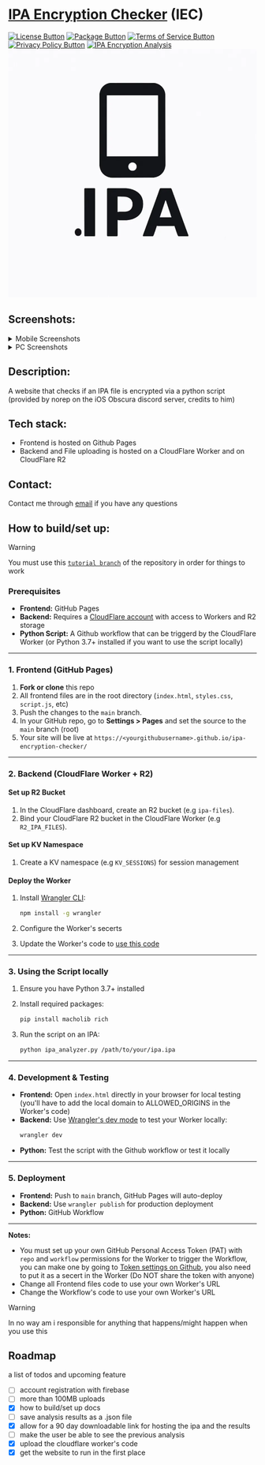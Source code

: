 [Terms of Service Button]: https://img.shields.io/badge/Terms_of_Service-red
[Terms of Service Link]: https://ipachecker.qzz.io/routes/terms 'Terms of Service.'

[Privacy Policy Button]: https://img.shields.io/badge/Privacy_Policy-red
[Privacy Policy Link]: https://ipachecker.qzz.io/routes/privacy 'Privacy Policy.'

[Package Button]: https://img.shields.io/badge/Python_Package-green
[Package Link]: https://ipachecker.qzz.io/routes/package 'Python Package.'

[License Button]: https://img.shields.io/badge/License-MIT-blue
[License Link]: https://github.com/Andres9890/ipa-encryption-checker/blob/main/LICENSE 'MIT License.'


# [IPA Encryption Checker](https://ipachecker.qzz.io/) (IEC)
[![License Button]][License Link]
[![Package Button]][Package Link]
[![Terms of Service Button]][Terms of Service Link] 
[![Privacy Policy Button]][Privacy Policy Link] 
[![IPA Encryption Analysis](https://github.com/Andres9890/ipa-encryption-checker/actions/workflows/ipa-analysis.yml/badge.svg)](https://github.com/Andres9890/ipa-encryption-checker/actions/workflows/ipa-analysis.yml)
<img width="750" src="icon/IPA_icon.png"/>

## Screenshots:

<details>
<summary>Mobile Screenshots</summary>
  <p float="left">
  <img width="250" src="Screenshots/ScreenShot_Mobile_Dark.png"/>
  <img width="250" src="Screenshots/ScreenShot_Mobile_Light.png"/>
  </p>
</details>

<details>
<summary>PC Screenshots</summary>
  <p float="left">
  <img width="900" src="Screenshots/ScreenShot_PC_Dark.png"/>
  <img width="900" src="Screenshots/ScreenShot_PC_Light.png"/>
  </p>
</details>

## Description:

A website that checks if an IPA file is encrypted via a python script (provided by norep on the iOS Obscura discord server, credits to him)

## Tech stack:

- Frontend is hosted on Github Pages
- Backend and File uploading is hosted on a CloudFlare Worker and on CloudFlare R2

## Contact:
Contact me through [email](mailto:andres@ipachecker.qzz.io) if you have any questions

## How to build/set up:

>[!WARNING]
> You must use this [`tutorial branch`](https://github.com/Andres9890/ipa-encryption-checker/tree/tutorial) of the repository in order for things to work

### Prerequisites

- **Frontend:** GitHub Pages
- **Backend:** Requires a [CloudFlare account](https://dash.cloudflare.com/) with access to Workers and R2 storage
- **Python Script:** A Github workflow that can be triggerd by the CloudFlare Worker (or Python 3.7+ installed if you want to use the script locally)

---

### 1. Frontend (GitHub Pages)

1. **Fork or clone** this repo
2. All frontend files are in the root directory (`index.html`, `styles.css`, `script.js`, etc)
3. Push the changes to the `main` branch.
4. In your GitHub repo, go to **Settings > Pages** and set the source to the `main` branch (root)
5. Your site will be live at `https://<yourgithubusername>.github.io/ipa-encryption-checker/`

---

### 2. Backend (CloudFlare Worker + R2)

#### Set up R2 Bucket

1. In the CloudFlare dashboard, create an R2 bucket (e.g `ipa-files`).
2. Bind your CloudFlare R2 bucket in the CloudFlare Worker (e.g `R2_IPA_FILES`).

#### Set up KV Namespace

1. Create a KV namespace (e.g `KV_SESSIONS`) for session management

#### Deploy the Worker

1. Install [Wrangler CLI](https://developers.cloudflare.com/workers/wrangler/get-started/):
   ```sh
   npm install -g wrangler
   ```
2. Configure the Worker's secerts

3. Update the Worker's code to [use this code](cloudflare-worker.js)

---

### 3. Using the Script locally

1. Ensure you have Python 3.7+ installed

2. Install required packages:
   ```sh
   pip install macholib rich
   ```
3. Run the script on an IPA:
   ```sh
   python ipa_analyzer.py /path/to/your/ipa.ipa
   ```

---

### 4. Development & Testing

- **Frontend:** Open `index.html` directly in your browser for local testing (you'll have to add the local domain to ALLOWED_ORIGINS in the Worker's code)
- **Backend:** Use [Wrangler's dev mode](https://developers.cloudflare.com/workers/wrangler/commands/#dev) to test your Worker locally:
  ```sh
  wrangler dev
  ```
- **Python:** Test the script with the Github workflow or test it locally

---

### 5. Deployment

- **Frontend:** Push to `main` branch, GitHub Pages will auto-deploy
- **Backend:** Use `wrangler publish` for production deployment
- **Python:** GitHub Workflow

---

**Notes:**  
- You must set up your own GitHub Personal Access Token (PAT) with `repo` and `workflow` permissions for the Worker to trigger the Workflow, you can make one by going to [Token settings on Github](https://github.com/settings/tokens), you also need to put it as a secert in the Worker (Do NOT share the token with anyone)
- Change all Frontend files code to use your own Worker's URL
- Change the Workflow's code to use your own Worker's URL

>[!WARNING]
> In no way am i responsible for anything that happens/might happen when you use this

## Roadmap

a list of todos and upcoming feature

  - [ ] account registration with firebase
  - [ ] more than 100MB uploads
  - [x] how to build/set up docs
  - [ ] save analysis results as a .json file
  - [x] allow for a 90 day downloadable link for hosting the ipa and the results
  - [ ] make the user be able to see the previous analysis
  - [x] upload the cloudflare worker's code
  - [x] get the website to run in the first place
